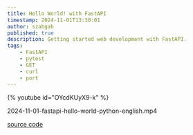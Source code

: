 ```yaml
---
title: Hello World! with FastAPI
timestamp: 2024-11-01T13:30:01
author: szabgab
published: true
description: Getting started web development with FastAPI.
tags:
    - FastAPI
    - pytest
    - GET
    - curl
    - port
---
```


{% youtube id="OYcdKUyX9-k" %}

2024-11-01-fastapi-hello-world-python-english.mp4

<a href="https://slides.code-maven.com/python/fastapi-hello-world">source code</a>


